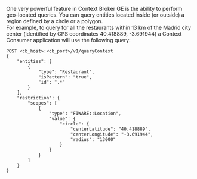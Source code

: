 One very powerful feature in Context Broker GE is the ability to perform
geo-located queries. You can query entities located inside (or outside)
a region defined by a circle or a polygon.  
 For example, to query for all the restaurants within 13 km of the
Madrid city center (identified by GPS coordinates 40.418889, -3.691944)
a Context Consumer application will use the following query:

    POST <cb_host>:<cb_port>/v1/queryContext
    {
        "entities": [
            {
                "type": "Restaurant",
                "isPattern": "true",
                "id": ".*"
            }
        ],
        "restriction": {
            "scopes": [
                {
                    "type": "FIWARE::Location",
                    "value": {
                        "circle": {
                            "centerLatitude": "40.418889",
                            "centerLongitude": "-3.691944",
                            "radius": "13000"
                        }
                    }
                }
            ]
        }
    }


